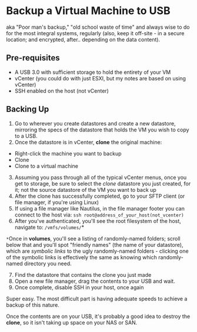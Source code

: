 # Backup a Virtual Machine to USB
aka "Poor man's backup," "old school waste of time" and always wise to do for the most integral systems, regularly (also, keep it off-site - in a secure location; and encrypted, after.. depending on the data content).

## Pre-requisites
- A USB 3.0 with sufficient storage to hold the entirety of your VM
- vCenter (you could do with just ESXI, but my notes are based on using vCenter)
- SSH enabled on the host (not vCenter)

## Backing Up
1. Go to wherever you create datastores and create a new datastore, mirroring the specs of the datastore that holds the VM you wish to copy to a USB.
2. Once the datastore is in vCenter, **clone** the original machine:
  - Right-click the machine you want to backup
  - Clone
  - Clone to a virtual machine
3. Assuming you pass through all of the typical vCenter menus, once you get to storage, be sure to select the *clone* datastore you just created, for it; not the source datastore of the VM you want to back up
4. After the clone has successfully completed, go to your SFTP client (or file manager, if you're using Linux)
5. If using a file manager like Nautilus, in the file manager footer you can connect to the host via: `ssh root@address_of_your_host(not_vcenter)`
6. After you've authenticated, you'll see the root filesystem of the host, navigate to: `/vmfs/volumes/`*

`*`Once in **volumes**, you'll see a listing of randomly-named folders; scroll below that and you'll spot "friendly names" (the name of your datastore), which are *symbolic links* to the ugly randomly-named folders - clicking one of the symbolic links is effectively the same as knowing which randomly-named directory you need.

7. Find the datastore that contains the clone you just made
8. Open a new file manager, drag the contents to your USB and wait.
9. Once complete, disable SSH in your host, once again

Super easy.  The most difficult part is having adequate speeds to achieve a backup of this nature.

Once the contents are on your USB, it's probably a good idea to destroy the **clone**, so it isn't taking up space on your NAS or SAN.
